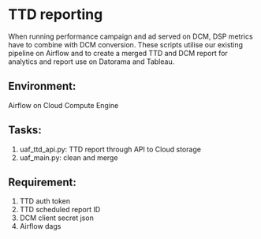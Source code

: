 # TTD reporting
When running performance campaign and ad served on DCM, DSP metrics have to combine with DCM conversion.  These scripts utilise our existing pipeline on Airflow and to create a merged TTD and DCM report for analytics and report use on Datorama and Tableau.

## Environment:
Airflow on Cloud Compute Engine

## Tasks:
1. uaf_ttd_api.py: TTD report through API to Cloud storage
2. uaf_main.py: clean and merge

## Requirement:
1. TTD auth token
2. TTD scheduled report ID
3. DCM client secret json
4. Airflow dags
